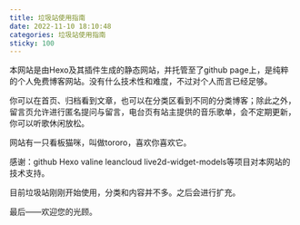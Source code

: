 ```yaml
---
title: 垃圾站使用指南
date: 2022-11-10 18:10:48
categories: 垃圾站使用指南
sticky: 100
---
```

本网站是由Hexo及其插件生成的静态网站，并托管至了github page上，是纯粹的个人免费博客网站。没有什么技术性和难度，不过对个人而言已经足够。

你可以在首页、归档看到文章，也可以在分类区看到不同的分类博客；除此之外，留言页允许进行匿名提问与留言，电台页有站主提供的音乐歌单，会不定期更新，你可以听歌休闲放松。

网站有一只看板猫咪，叫做tororo，喜欢你喜欢它。

感谢：github Hexo valine leancloud live2d-widget-models等项目对本网站的技术支持。

目前垃圾站刚刚开始使用，分类和内容并不多。之后会进行扩充。

最后——欢迎您的光顾。
